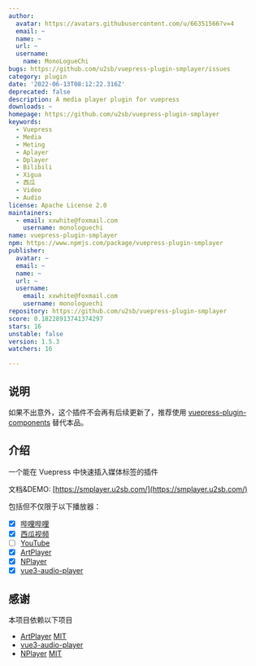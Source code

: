 ```yaml
---
author:
  avatar: https://avatars.githubusercontent.com/u/66351566?v=4
  email: ~
  name: ~
  url: ~
  username:
    name: MonoLogueChi
bugs: https://github.com/u2sb/vuepress-plugin-smplayer/issues
category: plugin
date: '2022-06-13T08:12:22.316Z'
deprecated: false
description: A media player plugin for vuepress
downloads: ~
homepage: https://github.com/u2sb/vuepress-plugin-smplayer
keywords:
  - Vuepress
  - Media
  - Meting
  - Aplayer
  - Dplayer
  - Bilibili
  - Xigua
  - 西瓜
  - Video
  - Audio
license: Apache License 2.0
maintainers:
  - email: xxwhite@foxmail.com
    username: monologuechi
name: vuepress-plugin-smplayer
npm: https://www.npmjs.com/package/vuepress-plugin-smplayer
publisher:
  avatar: ~
  email: ~
  name: ~
  url: ~
  username:
    email: xxwhite@foxmail.com
    username: monologuechi
repository: https://github.com/u2sb/vuepress-plugin-smplayer
score: 0.18228913741374297
stars: 16
unstable: false
version: 1.5.3
watchers: 16

---
```


## 说明

如果不出意外，这个插件不会再有后续更新了，推荐使用 [vuepress-plugin-components](https://plugin-components.vuejs.press/) 替代本品。

## 介绍

一个能在 Vuepress 中快速插入媒体标签的插件

文档&DEMO: [https://smplayer.u2sb.com/](https://smplayer.u2sb.com/)

包括但不仅限于以下播放器：

- [x] [哔哩哔哩](https://www.bilibili.com/)
- [x] [西瓜视频](https://www.ixigua.com/)
- [ ] [YouTube]()
- [x] [ArtPlayer](https://github.com/zhw2590582/ArtPlayer)
- [x] [NPlayer](https://github.com/oyuyue/nplayer)
- [x] [vue3-audio-player](https://github.com/RealCoolSnow/vue3-audio-player)

## 感谢

本项目依赖以下项目

- [ArtPlayer](https://github.com/zhw2590582/ArtPlayer) [MIT](https://github.com/zhw2590582/ArtPlayer/blob/6a866f88c337b87e12a16dcb2ae680c6992c2920/LICENSE)
- [vue3-audio-player](https://github.com/RealCoolSnow/vue3-audio-player)
- [NPlayer](https://github.com/oyuyue/nplayer) [MIT](https://github.com/oyuyue/nplayer/blob/cf234a77afb5402d2259765daf0aca30b5bfa18a/LICENCE)
